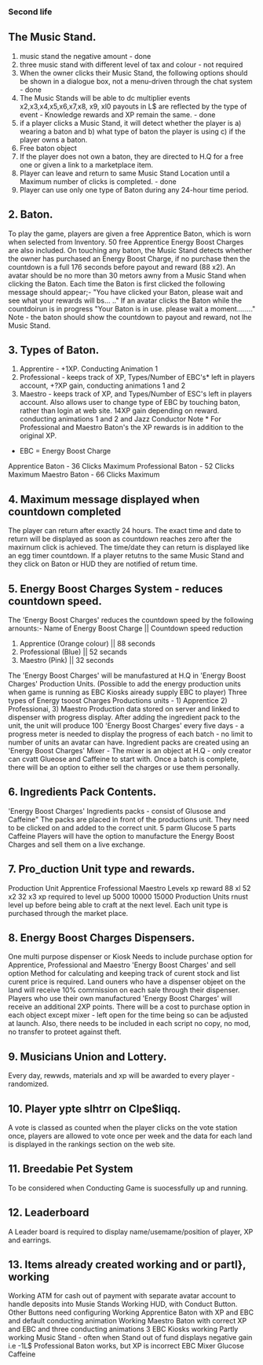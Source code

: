 ### Second life 

## The Music Stand.
1. music stand the negative amount - done
2. three music stand with different level of tax and colour -  not required
3. When the owner clicks their Music Stand, the following options should be shown in a dialogue box, not a menu-driven through the chat system - done
4. The Music Stands will be able to dc multiplier events x2,x3,x4,x5,x6,x7,x8, x9, xl0 payouts in L$ are reflected by the type of event - Knowledge rewards and XP remain the same. - done
5. if a player clicks a Music Stand, it will detect whether the player is a) wearing a baton and b) what type of baton the player is using c) if the player owns a baton.
6. Free baton object
7. If the player does not own a baton, they are directed to H.Q for a free one or given a link to a marketplace item.
8. Player can leave and return to same Music Stand Location until a Maximum number of clicks is completed. - done 
9. Player can use only one type of Baton during any 24-hour time period.



## 2. Baton.
To play the game, players are given a free Apprentice Baton, which is worn when selected from lnventory. 50 free Apprentice Energy Boost Charges are also included.
On touching any baton, the Music Stand detects whether the owner has purchased an Energy Boost Charge, if no purchase then the countdown is a full 176 seconds before payout and reward (88 x2).
An avatar should be no more than 30 metors awny from a Music Stand when clicking the Baton.
Each time the Baton is first clicked the following message should appear;-
"You have clicked your Baton, please wait and see what your rewards will bs... .."
If an avatar clicks the Baton while the countdoirun is in progress
"Your Baton is in use. please wait a moment........"
Note - the baton should show the countdown to payout and reward, not lhe Music Stand.



## 3. Types of Baton.
1. Apprentire - +1XP. Conducting Animation 1
2. Professional - keeps track of XP, Types/Number of EBC's* left in players account, +?XP gain, conducting
animations 1 and 2
3. Maestro - keeps track of XP, and Types/Number of ESC's left in players account. Also allows user to change type of EBC by touching baton, rather than login at web site. 14XP gain depending on reward. conducting animations 1 and 2 and Jazz Conductor
Note * For Professional and Maestro Baton's the XP rewards is in addition to the original XP. 
* EBC = Energy Boost Charge

Apprentice Baton - 36 Clicks Maximum 
Professional Baton - 52 Clicks Maximum 
Maestro Baton - 66 Clicks Maximum 



## 4. Maximum message displayed when countdown completed 
The player can return after exactly 24 hours. The exact time and date to return will be displayed as soon as countdown reaches zero after the maxirnum click is achieved.
The time/date they can return is displayed like an egg timer countdown.
If a player retutns to the same Music Stand and they click on Baton or HUD they are notified of retum time.



## 5. Energy Boost Charges System - reduces countdown speed.
The 'Energy Boost Charges' reduces the countdown speed by the following arnounts:-
Name of Energy Boost Charge     || Countdown speed reduction
1. Apprentice (Orange colour)   ||   88 seconds
2. Professional (Blue)          ||   52 secands
3. Maestro (Pink)               ||   32 seconds
 
The 'Energy Boost Charges' will be manufastured at H.Q in 'Energy Boost Charges' Production Units. (Possible to add the energy production units when game is running as EBC Kiosks aiready supply EBC to player)
Three types of Energy tsoost Charges Productions units - 1) Apprentice 2) Professionai, 3) Maestro
Production data stored on server and linked to dispenser with progress display.
After adding the ingredient pack to the unit, the unit will produce 100 'Energy Boost Charges' every five days - a progress meter is needed to display the progress of each batch - no limit to number of units an avatar can have.
Ingredient packs are created using an 'Energy Boost Charges' Mixer - The mixer is an object at H.Q - only creator can cvatt Glueose and Caffeine to start with.
Once a batch is complete, there will be an option to either sell the charges or use them personally.



## 6. Ingredients Pack Contents.
'Energy Boost Charges' Ingredients packs - consist of Glusose and Caffeine" The packs are placed in front of the productions unit. They need to be clicked on and added to the correct unit.
5 parm Glucose 5 parts Caffeine
Players will have the option to manufacture the Energy Boost Charges and sell them on a live exchange.



## 7. Pro_duction Unit type and rewards.
Production Unit
Apprentice Frofessional Maestro
Levels xp reward
88 xl 52 x2 32 x3
xp required to level up
5000 10000 15000
Production Units rnust level up before being able to craft at the next level. Each unit type is purchased through the market place.



##  8. Energy Boost Charges Dispensers.
One multi purpose dispenser or Kiosk
Needs to include purchase option for Apprentice, Professional and Maestro 'Energy Boost Charges' and sell option
Method for calculating and keeping track of curent stock and list curent price is required.
Land ouners who have a dispenser objeet on the land will receive 10% comrnission on each sale through their dispenser.
Players who use their own manufactured 'Energy Boost Charges' will receive an additional 2XP points.
There will be a cost to purchase option in each object except mixer - left open for the time being so can be adjusted at launch.
Also, there needs to be included in each script no copy, no mod, no transfer to proteet against theft.



## 9. Musicians Union and Lottery.
Every day, rewwds, materials and xp will be awarded to every player - randomized.


## 10. Player ypte slhtrr on CIpe$Iiqq.
A vote is classed as counted when the player clicks on the vote station once, players are allowed to vote once per week and the data for each land is displayed in the rankings section on the web site.


## 11. Breedabie Pet System
To be considered when Conducting Game is suocessfully up and running.


## 12. Leaderboard 
A Leader board is required to display name/usemame/position of player, XP and earrings.


## 13. Items already created working and or partl}, working
Working ATM for cash out of payment with separate avatar account to handle deposits into Musie Stands Working HUD, with Conduct Button. 
Other Buttons need configuring
Working Apprentice Baton with XP and EBC and default conducting animation  Working Maestro Baton with correct XP and EBC and three conducting animations
3 EBC Kiosks working
Partly working Music Stand - often when Stand out of fund displays negative gain i.e -1L$
Professional Baton works, but XP is incorrect
EBC Mixer
Glucose
Caffeine









